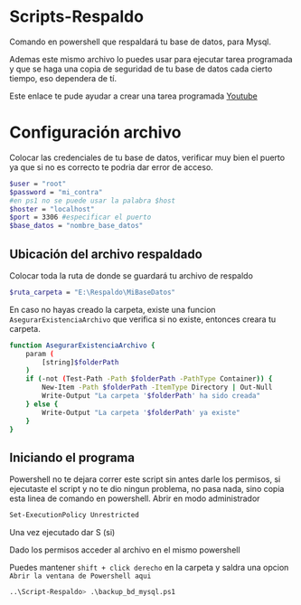 # Scripts-Respaldo
Comando en powershell que respaldará tu base de datos, para Mysql.

Ademas este mismo archivo lo puedes usar para ejecutar tarea programada y que se haga una copia de seguridad de tu base de datos cada cierto tiempo, eso dependera de tí.

Este enlace te pude ayudar a crear una tarea programada [Youtube](https://www.youtube.com/watch?v=CJw_JEt_L6I)



# Configuración archivo

Colocar las credenciales de tu base de datos, verificar muy bien el puerto ya que si no es correcto te podria dar error de acceso.

```sh
$user = "root"
$password = "mi_contra"
#en ps1 no se puede usar la palabra $host
$hoster = "localhost"
$port = 3306 #especificar el puerto
$base_datos = "nombre_base_datos"

```

## Ubicación del archivo respaldado

Colocar toda la ruta de donde se guardará tu archivo de respaldo

```sh
$ruta_carpeta = "E:\Respaldo\MiBaseDatos"
```
En caso no hayas creado la carpeta, existe una funcion `AsegurarExistenciaArchivo` que verifica si no existe, entonces creara tu carpeta.

```sh
function AsegurarExistenciaArchivo {
    param (
        [string]$folderPath
    )
    if (-not (Test-Path -Path $folderPath -PathType Container)) {
        New-Item -Path $folderPath -ItemType Directory | Out-Null
        Write-Output "La carpeta '$folderPath' ha sido creada"
    } else {
        Write-Output "La carpeta '$folderPath' ya existe"
    }
}
```

## Iniciando el programa
Powershell no te dejara correr este script sin antes darle los permisos, si ejecutaste el script y no te dio ningun problema, no pasa nada, sino copia esta linea de comando en powershell.
Abrir en modo administrador

```sh 
Set-ExecutionPolicy Unrestricted
```

Una vez ejecutado dar S (si)

Dado los permisos acceder al archivo en el mismo powershell

Puedes mantener `shift + click derecho` en la carpeta y saldra una opcion `Abrir la ventana de Powershell aqui`
```sh 
..\Script-Respaldo> .\backup_bd_mysql.ps1
```